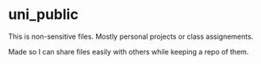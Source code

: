 # uni_public
This is non-sensitive files.
Mostly personal projects or class assignements. 

Made so I can share files easily with others while keeping a repo of them. 
